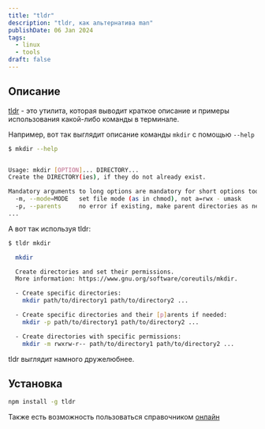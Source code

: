 ```yaml
---
title: "tldr"
description: "tldr, как альтернатива man"
publishDate: 06 Jan 2024
tags:
  - linux
  - tools
draft: false
---
```


## Описание

[tldr](https://tldr.sh/) - это утилита, которая выводит краткое описание и примеры использования какой-либо команды в терминале.

Например, вот так выглядит описание команды `mkdir` с помощью `--help`

```bash
$ mkdir --help


Usage: mkdir [OPTION]... DIRECTORY...
Create the DIRECTORY(ies), if they do not already exist.

Mandatory arguments to long options are mandatory for short options too.
  -m, --mode=MODE   set file mode (as in chmod), not a=rwx - umask
  -p, --parents     no error if existing, make parent directories as needed
...
```

А вот так используя tldr:

```bash
$ tldr mkdir

  mkdir

  Create directories and set their permissions.
  More information: https://www.gnu.org/software/coreutils/mkdir.

  - Create specific directories:
    mkdir path/to/directory1 path/to/directory2 ...

  - Create specific directories and their [p]arents if needed:
    mkdir -p path/to/directory1 path/to/directory2 ...

  - Create directories with specific permissions:
    mkdir -m rwxrw-r-- path/to/directory1 path/to/directory2 ...

```

tldr выглядит намного дружелюбнее.

## Установка

```bash
npm install -g tldr
```

Также есть возможность пользоваться справочником [онлайн](https://tldr.inbrowser.app/)
